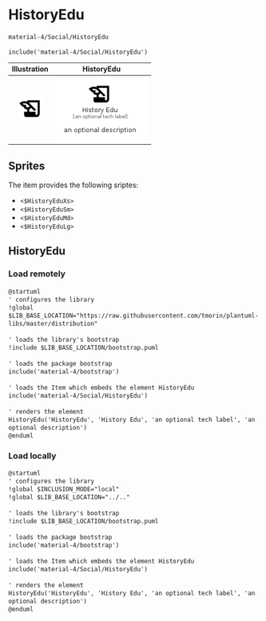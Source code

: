 # HistoryEdu


```text
material-4/Social/HistoryEdu
```

```text
include('material-4/Social/HistoryEdu')
```



| Illustration | HistoryEdu |
| :---: | :---: |
| ![illustration for Illustration](../../material-4/Social/HistoryEdu.png) | ![illustration for HistoryEdu](../../material-4/Social/HistoryEdu.Local.png) |



## Sprites
The item provides the following sriptes:

- `<$HistoryEduXs>`
- `<$HistoryEduSm>`
- `<$HistoryEduMd>`
- `<$HistoryEduLg>`





## HistoryEdu

### Load remotely
```plantuml
@startuml
' configures the library
!global $LIB_BASE_LOCATION="https://raw.githubusercontent.com/tmorin/plantuml-libs/master/distribution"

' loads the library's bootstrap
!include $LIB_BASE_LOCATION/bootstrap.puml

' loads the package bootstrap
include('material-4/bootstrap')

' loads the Item which embeds the element HistoryEdu
include('material-4/Social/HistoryEdu')

' renders the element
HistoryEdu('HistoryEdu', 'History Edu', 'an optional tech label', 'an optional description')
@enduml
```

### Load locally
```plantuml
@startuml
' configures the library
!global $INCLUSION_MODE="local"
!global $LIB_BASE_LOCATION="../.."

' loads the library's bootstrap
!include $LIB_BASE_LOCATION/bootstrap.puml

' loads the package bootstrap
include('material-4/bootstrap')

' loads the Item which embeds the element HistoryEdu
include('material-4/Social/HistoryEdu')

' renders the element
HistoryEdu('HistoryEdu', 'History Edu', 'an optional tech label', 'an optional description')
@enduml
```

